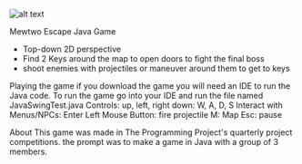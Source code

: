![alt text](https://github.com/[pquaidoo]/[MewTwoEscapeJavaGame]/blob/[main]/MewTwoEscapeBoss.jpg?raw=true)


Mewtwo Escape Java Game
- Top-down 2D perspective 
- Find 2 Keys around the map to open doors to fight the final boss
- shoot enemies with projectiles or maneuver around them to get to keys


Playing the game
if you download the game you will need an IDE to run the Java code.
To run the game go into your IDE and run the file named JavaSwingTest.java
Controls:
up, left, right down: W, A, D, S
Interact with Menus/NPCs: Enter
Left Mouse Button: fire projectile
M: Map
Esc: pause

About
This game was made in The Programming Project's quarterly project competitions.
the prompt was to make a game in Java with a group of 3 members.
